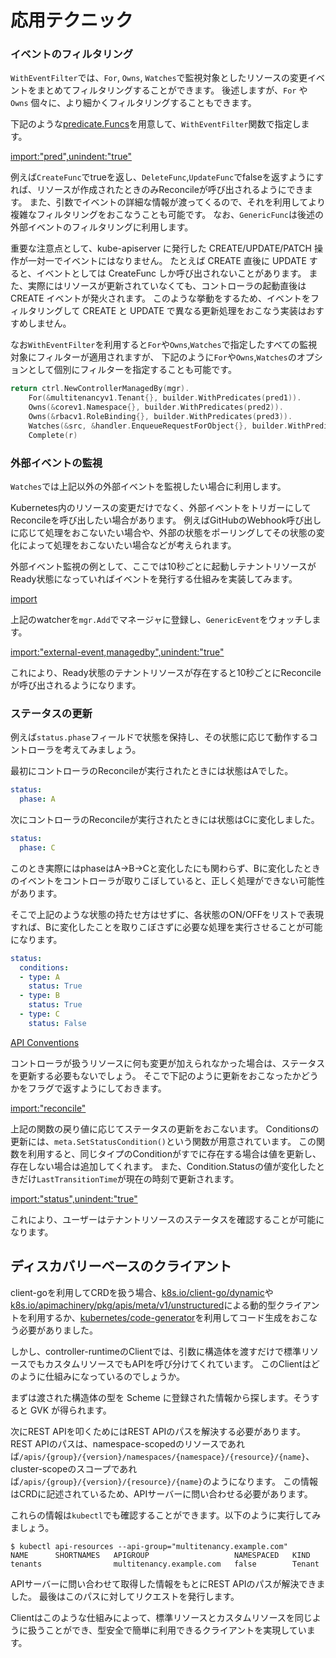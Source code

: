 # 応用テクニック

### イベントのフィルタリング

`WithEventFilter`では、`For`, `Owns`, `Watches`で監視対象としたリソースの変更イベントをまとめてフィルタリングすることができます。
後述しますが、`For` や `Owns` 個々に、より細かくフィルタリングすることもできます。

下記のような[predicate.Funcs](https://pkg.go.dev/sigs.k8s.io/controller-runtime/pkg/predicate?tab=doc#Funcs)を用意して、`WithEventFilter`関数で指定します。

[import:"pred",unindent:"true"](../../codes/tenant/controllers/tenant_controller.go)

例えば`CreateFunc`でtrueを返し、`DeleteFunc`,`UpdateFunc`でfalseを返すようにすれば、リソースが作成されたときのみReconcileが呼び出されるようにできます。
また、引数でイベントの詳細な情報が渡ってくるので、それを利用してより複雑なフィルタリングをおこなうことも可能です。
なお、`GenericFunc`は後述の外部イベントのフィルタリングに利用します。

重要な注意点として、kube-apiserver に発行した CREATE/UPDATE/PATCH 操作が一対一でイベントにはなりません。
たとえば CREATE 直後に UPDATE すると、イベントとしては CreateFunc しか呼び出されないことがあります。
また、実際にはリソースが更新されていなくても、コントローラの起動直後は CREATE イベントが発火されます。
このような挙動をするため、イベントをフィルタリングして CREATE と UPDATE で異なる更新処理をおこなう実装はおすすめしません。

なお`WithEventFilter`を利用すると`For`や`Owns`,`Watches`で指定したすべての監視対象にフィルターが適用されますが、
下記のように`For`や`Owns`,`Watches`のオプションとして個別にフィルターを指定することも可能です。

```go
return ctrl.NewControllerManagedBy(mgr).
	For(&multitenancyv1.Tenant{}, builder.WithPredicates(pred1)).
	Owns(&corev1.Namespace{}, builder.WithPredicates(pred2)).
	Owns(&rbacv1.RoleBinding{}, builder.WithPredicates(pred3)).
	Watches(&src, &handler.EnqueueRequestForObject{}, builder.WithPredicates(pred4)).
	Complete(r)
```

### 外部イベントの監視

`Watches`では上記以外の外部イベントを監視したい場合に利用します。

Kubernetes内のリソースの変更だけでなく、外部イベントをトリガーにしてReconcileを呼び出したい場合があります。
例えばGitHubのWebhook呼び出しに応じて処理をおこないたい場合や、外部の状態をポーリングしてその状態の変化によって処理をおこないたい場合などが考えられます。

外部イベント監視の例として、ここでは10秒ごとに起動しテナントリソースがReady状態になっていればイベントを発行する仕組みを実装してみます。

[import](../../codes/tenant/controllers/external_event.go)

上記のwatcherを`mgr.Add`でマネージャに登録し、`GenericEvent`をウォッチします。

[import:"external-event,managedby",unindent:"true"](../../codes/tenant/controllers/tenant_controller.go)

これにより、Ready状態のテナントリソースが存在すると10秒ごとにReconcileが呼び出されるようになります。


### ステータスの更新

例えば`status.phase`フィールドで状態を保持し、その状態に応じて動作するコントローラを考えてみましょう。

最初にコントローラのReconcileが実行されたときには状態はAでした。

```yaml
status:
  phase: A
```

次にコントローラのReconcileが実行されたときには状態はCに変化しました。

```yaml
status:
  phase: C
```

このとき実際にはphaseはA->B->Cと変化したにも関わらず、Bに変化したときのイベントをコントローラが取りこぼしていると、正しく処理ができない可能性があります。

そこで上記のような状態の持たせ方はせずに、各状態のON/OFFをリストで表現すれば、Bに変化したことを取りこぼさずに必要な処理を実行させることが可能になります。

```yaml
status:
  conditions:
  - type: A
    status: True
  - type: B
    status: True
  - type: C
    status: False
```

[API Conventions](https://github.com/kubernetes/community/blob/master/contributors/devel/sig-architecture/api-conventions.md)

コントローラが扱うリソースに何も変更が加えられなかった場合は、ステータスを更新する必要もないでしょう。
そこで下記のように更新をおこなったかどうかをフラグで返すようにしておきます。

[import:"reconcile"](../../codes/tenant/controllers/tenant_controller.go)

上記の関数の戻り値に応じてステータスの更新をおこないます。
Conditionsの更新には、`meta.SetStatusCondition()`という関数が用意されています。
この関数を利用すると、同じタイプのConditionがすでに存在する場合は値を更新し、存在しない場合は追加してくれます。
また、Condition.Statusの値が変化したときだけ`LastTransitionTime`が現在の時刻で更新されます。

[import:"status",unindent:"true"](../../codes/tenant/controllers/tenant_controller.go)

これにより、ユーザーはテナントリソースのステータスを確認することが可能になります。


## ディスカバリーベースのクライアント

client-goを利用してCRDを扱う場合、[k8s.io/client-go/dynamic](https://pkg.go.dev/k8s.io/client-go/dynamic?tab=doc)や[k8s.io/apimachinery/pkg/apis/meta/v1/unstructured](https://pkg.go.dev/k8s.io/apimachinery/pkg/apis/meta/v1/unstructured?tab=doc)による動的型クライアントを利用するか、[kubernetes/code-generator](https://github.com/kubernetes/code-generator)を利用してコード生成をおこなう必要がありました。

しかし、controller-runtimeのClientでは、引数に構造体を渡すだけで標準リソースでもカスタムリソースでもAPIを呼び分けてくれています。
このClientはどのように仕組みになっているのでしょうか。

まずは渡された構造体の型を Scheme に登録された情報から探します。そうすると GVK が得られます。

次にREST APIを叩くためにはREST APIのパスを解決する必要があります。
REST APIのパスは、namespace-scopedのリソースであれば`/apis/{group}/{version}/namespaces/{namespace}/{resource}/{name}`、cluster-scopeのスコープであれば`/apis/{group}/{version}/{resource}/{name}`のようになります。
この情報はCRDに記述されているため、APIサーバーに問い合わせる必要があります。

これらの情報は`kubectl`でも確認することができます。以下のように実行してみましょう。

```
$ kubectl api-resources --api-group="multitenancy.example.com"
NAME      SHORTNAMES   APIGROUP                   NAMESPACED   KIND
tenants                multitenancy.example.com   false        Tenant
```

APIサーバーに問い合わせて取得した情報をもとにREST APIのパスが解決できました。
最後はこのパスに対してリクエストを発行します。

Clientはこのような仕組みによって、標準リソースとカスタムリソースを同じように扱うことができ、型安全で簡単に利用できるクライアントを実現しています。
